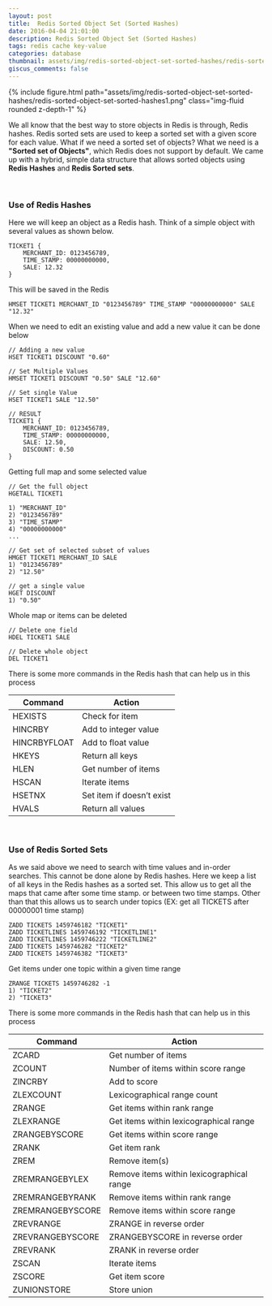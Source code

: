 ```yaml
---
layout: post
title:  Redis Sorted Object Set (Sorted Hashes)
date: 2016-04-04 21:01:00
description: Redis Sorted Object Set (Sorted Hashes)
tags: redis cache key-value
categories: database
thumbnail: assets/img/redis-sorted-object-set-sorted-hashes/redis-sorted-object-set-sorted-hashes1.png
giscus_comments: false
---
```


<div class="row mt-3">
    <div class="col-sm mt-3 mt-md-0">
        {% include figure.html path="assets/img/redis-sorted-object-set-sorted-hashes/redis-sorted-object-set-sorted-hashes1.png" class="img-fluid rounded z-depth-1" %}
    </div>
</div>

We all know that the best way to store objects in Redis is through, Redis hashes. Redis sorted sets are used to keep a sorted set with a given score for each value. What if we need a sorted set of objects? What we need is a **"Sorted set of Objects"**, which Redis does not support by default. We came up with a hybrid, simple data structure that allows sorted objects using **Redis Hashes** and **Redis Sorted sets**.

<br />

### Use of Redis Hashes

Here we will keep an object as a Redis hash. Think of a simple object with several values as shown below.

```
TICKET1 {     
    MERCHANT_ID: 0123456789,     
    TIME_STAMP: 00000000000,     
    SALE: 12.32 
}
```

This will be saved in the Redis

```
HMSET TICKET1 MERCHANT_ID "0123456789" TIME_STAMP "00000000000" SALE "12.32"
```

When we need to edit an existing value and add a new value it can be done below

```
// Adding a new value
HSET TICKET1 DISCOUNT "0.60"
 
// Set Multiple Values
HMSET TICKET1 DISCOUNT "0.50" SALE "12.60"
 
// Set single Value
HSET TICKET1 SALE "12.50"
 
// RESULT
TICKET1 {
    MERCHANT_ID: 0123456789,
    TIME_STAMP: 00000000000,
    SALE: 12.50,
    DISCOUNT: 0.50
}
```

Getting full map and some selected value

```
// Get the full object
HGETALL TICKET1

1) "MERCHANT_ID" 
2) "0123456789" 
3) "TIME_STAMP" 
4) "00000000000" 
...   

// Get set of selected subset of values 
HMGET TICKET1 MERCHANT_ID SALE   
1) "0123456789" 
2) "12.50"   

// get a single value 
HGET DISCOUNT   
1) "0.50"
```

Whole map or items can be deleted

```
// Delete one field
HDEL TICKET1 SALE
 
// Delete whole object
DEL TICKET1
```

There is some more commands in the Redis hash that can help us in this process

|Command|Action|
|-------|------|
|HEXISTS| 	Check for item|
|HINCRBY| 	Add to integer value|
|HINCRBYFLOAT| 	Add to float value|
|HKEYS| 	Return all keys|
|HLEN| 	Get number of items|
|HSCAN| 	Iterate items|
|HSETNX| 	Set item if doesn’t exist|
|HVALS| 	Return all values|

<br />

### Use of Redis Sorted Sets

As we said above we need to search with time values and in-order searches. This cannot be done alone by Redis hashes. Here we keep a list of all keys in the Redis hashes as a sorted set. This allow us to get all the maps that came after some time stamp. or between two time stamps. Other than that this allows us to search under topics (EX: get all TICKETS after 00000001 time stamp)

```
ZADD TICKETS 1459746182 "TICKET1"
ZADD TICKETLINES 1459746192 "TICKETLINE1"
ZADD TICKETLINES 1459746222 "TICKETLINE2"
ZADD TICKETS 1459746282 "TICKET2"
ZADD TICKETS 1459746382 "TICKET3"
```

Get items under one topic within a given time range

```
ZRANGE TICKETS 1459746282 -1
1) "TICKET2"
2) "TICKET3"
```

There is some more commands in the Redis hash that can help us in this process

|Command|Action|
|-------|------|
|ZCARD| 	Get number of items|
|ZCOUNT| 	Number of items within score range|
|ZINCRBY| 	Add to score|
|ZLEXCOUNT| 	Lexicographical range count|
|ZRANGE| 	Get items within rank range|
|ZLEXRANGE| 	Get items within lexicographical range|
|ZRANGEBYSCORE| 	Get items within score range|
|ZRANK| 	Get item rank|
|ZREM| 	Remove item(s)|
|ZREMRANGEBYLEX| 	Remove items within lexicographical range|
|ZREMRANGEBYRANK| 	Remove items within rank range|
|ZREMRANGEBYSCORE| 	Remove items within score range|
|ZREVRANGE| 	ZRANGE in reverse order|
|ZREVRANGEBYSCORE| 	ZRANGEBYSCORE in reverse order|
|ZREVRANK| 	ZRANK in reverse order|
|ZSCAN| 	Iterate items|
|ZSCORE| 	Get item score|
|ZUNIONSTORE| 	Store union|

